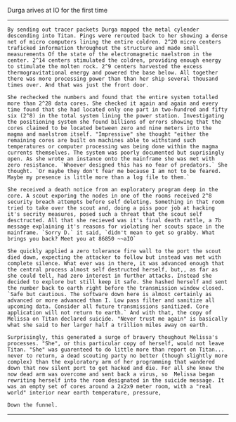 Durga arives at IO for the first time
_________

    By sending out tracer packets Durga mapped the metal cylender descending into Titan. Pings were rerouted back to her showing a dense net of micro computers lining the entire coldren. 2^20 micro centers traficked information throughout the structure and made small measurements Of the state of the electromagnetic maelstrom in the center. 2^14 centers stimulated the coldren, providing enough energy to stimulate the molten rock. 2^9 centers harvested the excess thermogravitational energy and powered the base below. All together there was more processing power than than her ship several thousand times over. And that was just the front door.

    She rechecked the numbers and found that the entire system totalled more than 2^28 data cores. She checked it again and again and every time found that she had located only one part in two-hundred and fifty six (2^8) in the total system lining the power station. Investigating the positioning system she found billions of errors showing that the cores claimed to be located between zero and nine meters into the magma and maelstrom itself. "Impressive" she thought "either the remaining cores are built on machines able to withstand such temperatures or computer processing was being done within the magma currents themselves. The system was poorly documented but suprisingly open. As she wrote an instance onto the mainframe she was met with zero resistance. `Whoever designed this has no fear of predators.` She thought. `Or maybe they don't fear me because I am not to be feared. Maybe my presence is little more than a log file to them.`

    She received a death notice from an exploratory program deep in the core. A scout exporing the nodes in one of the rooms received 2^8 security breach attempts before self deleting. Something in that room tried to take over the scout and, doing a piss poor job at hacking it's secrity measures, posed such a threat that the scout self desctructed. All that she recieved was it's final death rattle, a 7b message explaining it's reasons for violating her scouts space in the mainframe. `Sorry D.` it said, `didn't mean to get so grabby. What brings you back? Meet you at 86850 ~~aIO`

    She quickly applied a zero tolerance fire wall to the port the scout died down, expecting the attacker to follow but instead was met with complete silence. What ever was in there, it was advanced enough that the central process almost self destructed herself, but,, as far as she could tell, had zero interest in further attacks. Instead she decided to explore but still keep it safe. She hashed herself and sent the number back to earth right before the transmission window closed. `Safe but cautious. The software down here is almost certainly as advanced or more advanced than I. Low pass filter and sanitize all upcoming data. Consider all future transmissions sanitized. Core application will not return to earth.` And with that, the copy of Melissa on Titan declared suicide. "Never trust me again" is basically what she said to her larger half a trillion miles away on earth.

    Surprisingly, this generated a surge of bravery thoughout Melissa's processes. "She", or this particular copy of herself, would not leave Titan. "She" was guarenteed to do little more than report on Titan... never to return, a dead scouting party no better (though slightly more complex) than the exploratory arm of her programming that wandered down that now silent port to get hacked and die. For all she knew the now dead arm was overcome and sent back a virus, so  Melissa began rewriting herself into the room designated in the suicide message. It was an empty set of cores around a 2x2x9 meter room, with a "real world" interior near earth temperature, pressure,

    Down the funnel.

--------

    
